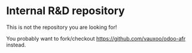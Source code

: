 Internal R&D repository
=======================
 
This is not the repository you are looking for!
 
You probably want to fork/checkout https://github.com/vauxoo/odoo-afr instead.
